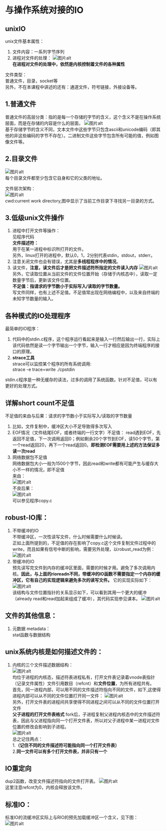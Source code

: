 # 与操作系统对接的IO

## unixIO
unix文件基本属性：  
1. 文件内容：一系列字节序列
2. 进程对文件的处理：
<img src="markdown图片/屏幕截图 2024-01-15 111820.png" alt="图片alt" title="图片title"><br>
**在进程对文件的处理中，依然是内核控制着文件的各种属性**

文件类型：  
普通文件，目录，socket等  
另外，不在本课程中讲述的还有：通道文件，符号链接，外接设备等。<br>

## 1.普通文件
普通文件的高层分类：指的是每一个存储的字节的含义，这个含义不是在操作系统层面，而是在存储的内容是什么的层面，
<img src="markdown图片/屏幕截图 2024-01-15 184417.png" alt="图片alt" title="图片title"><br>
基于存储字节的含义不同，文本文件中这些字节只包含ascii和unicode编码（即其他的非这些编码的字节不存在）。二进制文件这些字节包含所有可能的值，例如图像文件等。

## 2.目录文件
<img src="markdown图片/屏幕截图 2024-01-15 185535.png" alt="图片alt" title="图片title"><br>
每个目录文件都至少包含它自身和它的父类的地址。

文件层次架构：<br>
<img src="markdown图片/屏幕截图 2024-01-16 121429.png" alt="图片alt" title="图片title"><br>
cwd:current work directory,图中显示了当前工作目录下寻找另一目录的方式。

## 3.低级unix文件操作
1. 进程中打开文件等操作：  
   见程序代码<br>
   **文件描述符：**<br>
   用于在某一进程中标识所打开的文件。<br>
   另外，linux打开的进程中，默认0，1，2分别代表stdin，stdout，stderr。
2. 注意关闭文件也会有错误，尤其是**多线程程序中的情况**。
3. 读文件，**注意，读文件后才是把文件描述符所指定的文件读入内存**
<img src="markdown图片/屏幕截图 2024-01-19 214201.png" alt="图片alt" title="图片title"><br>
另外，它读取位置从当前文件的文件位置开始（存储于内核态中），读取一定数量字节后，更新该文件位置。<br>
**不足值：指请求的字节数小于实际写入/读取的字节数量。**  
写文件同样，也有上述不足值。不足值常出现在网络编程中，以及来自终端的未知字节数量的输入。

## 各种模式的IO处理程序
最简单的IO程序：  
1. 代码中的stdin.c程序，这个程序运行看起来是输入一行然后输出一行，实际上该代码依然是读一个字节输出一个字节，输入一行才相应是因为终端程序的接口的原理。
2. **strace工具**  
   strace可以监控某个程序的所有系统调用:  
   strace -e trace=write ./cpstdin

stdin.c程序是一种无缓存的读法，过多的调用了系统函数。针对不足值，可以有更好的处理方式。  

## 详解short count不足值  
不足值的来由与后果：请求的字节数小于实际写入/读取的字节数量
1. 比如，文件复制中，缓冲区大小不足导致得多次写入
2. EOF情况（文件结尾EOF，或者终端的一行文字）不足值：
   read遇到EOF，先返回不足值，下一次调用返回0；例如剩余20个字节到EOF，读50个字节，第一个read返回20，再下一个read返回0。**即检测EOF需要用上述的方法保证多读一次read**
3. 网络数据包不足值  
   网络数据包大小一般为1500个字节，因此read和write都有可能产生与缓存大小不一样的情况，即不足值  
来由：  
<img src="markdown图片/屏幕截图 2024-01-28 162439.png" alt="图片alt" title="图片title"><br>
不良后果：  
<img src="markdown图片/屏幕截图 2024-01-28 162556.png" alt="图片alt" title="图片title"><br>
可以参见程序copy.c  

## robust-IO库：
1. 不带缓冲的IO  
   不带缓冲区，一次性读写文件，什么时候需要什么时候读。   
   正如上面所提到的，不足值的存在影响了copy.c这个文件复制文件过程中的write，而且如果有信号中断的影响，需要另外处理，以robust_read为例：<br>
   <img src="markdown图片/屏幕截图 2024-01-28 175155.png" alt="图片alt" title="图片title"><br>
2. 带缓冲的IO  
   预先读写完文件到内存的缓冲区里面，需要的时候才用。避免了多次调用内核。**因此，与上面的rioreadn不同，带缓冲的IO函数不需要指定一个内存的缓冲区，它有自己的实现逻辑来避免多次的读写文件。**
   它的实现实际如下：<br>
   <img src="markdown图片/屏幕截图 2024-01-28 184518.png" alt="图片alt" title="图片title"><br>
   该结构与文件位置指针的关系显示如下，可以看到其用一个更大的缓冲（already read和read加起来组成了缓冲），其代码实现参见课本。
   <img src="markdown图片/屏幕截图 2024-01-29 180049.png" alt="图片alt" title="图片title"><br>

## 文件的其他信息：
1. 元数据 metadata：  
   stat函数与数据结构

## **unix系统内核是如何描述文件的**：
1. 内核的三个文件描述数据结构：<br>
   <img src="markdown图片/屏幕截图 2024-01-29 215724.png" alt="图片alt" title="图片title"><br>
   均位于进程的内核态，描述符表进程私有，打开文件表记录着vnode表指针（记录文件属性）文件引用数目（refcnt）和**文件位置**，为所有进程共有。<br>
   首先，同一进程内部，可以用不同的文件描述符指向不同的文件，如下,这使得进程内部可以从不同的文件位置打开同一文件：
   <img src="markdown图片/屏幕截图 2024-01-29 220750.png" alt="图片alt" title="图片title"><br>
   另外，打开文件表的进程间共享使得不同进程之间可以从不同的文件位置打开文件<br>
   **父子进程的打开文件表格式**
   fork后，子进程复制父进程内核态中的文件描述符表，因此与父进程指向同一个打开文件表，所以对父子进程中某一进程对文件位置的修改会影响到子进程。<br>
   <img src="markdown图片/屏幕截图 2024-01-29 225325.png" alt="图片alt" title="图片title"><br>
   总之记住两点：<br>
   1.**（记住不同的文件描述符可能指向同一个打开文件表）**  
   2.**同一文件可以有多个打开文件表，并非只有一个**

## IO重定向
dup2函数，改变文件描述符指向的文件打开表。
<img src="markdown图片/屏幕截图 2024-01-29 225325.png" alt="图片alt" title="图片title"><br>
这里注意refcnt为0，内核会释放该文件。

## 标准IO：
标准IO的流缓冲区实际上与RIO的预先加载缓冲区一个含义，见下图：<br>
<img src="markdown图片/屏幕截图 2024-01-30 131132.png" alt="图片alt" title="图片title"><br>